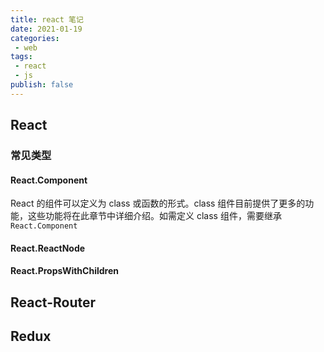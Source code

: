 ```yaml
---
title: react 笔记
date: 2021-01-19
categories:
 - web
tags:
 - react
 - js
publish: false
---
```


## React

### 常见类型

#### React.Component

React 的组件可以定义为 class 或函数的形式。class 组件目前提供了更多的功能，这些功能将在此章节中详细介绍。如需定义 class 组件，需要继承 `React.Component`

#### React.ReactNode

#### React.PropsWithChildren

## React-Router

## Redux